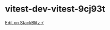 # vitest-dev-vitest-9cj93t

[Edit on StackBlitz ⚡️](https://stackblitz.com/edit/vitest-dev-vitest-9cj93t)